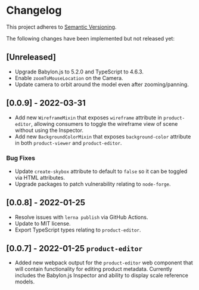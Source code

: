# Changelog

This project adheres to [Semantic Versioning](http://semver.org/spec/v2.0.0.html).

The following changes have been implemented but not released yet:

## [Unreleased]

-   Upgrade Babylon.js to 5.2.0 and TypeScript to 4.6.3.
-   Enable `zoomToMouseLocation` on the Camera.
-   Update camera to orbit around the model even after zooming/panning.

## [0.0.9] - 2022-03-31

-   Add new `WireframeMixin` that exposes `wireframe` attribute in `product-editor`, allowing consumers to toggle the wireframe view of scene without using the Inspector.
-   Add new `BackgroundColorMixin` that exposes `background-color` attribute in both `product-viewer` and `product-editor`.

### Bug Fixes

-   Update `create-skybox` attribute to default to `false` so it can be toggled via HTML attributes.
-   Upgrade packages to patch vulnerability relating to `node-forge`.

## [0.0.8] - 2022-01-25

-   Resolve issues with `lerna publish` via GitHub Actions.
-   Update to MIT license.
-   Export TypeScript types relating to `product-editor`.

## [0.0.7] - 2022-01-25 `product-editor`

-   Added new webpack output for the `product-editor` web component that will contain functionality for editing product metadata. Currently includes the Babylon.js Inspector and ability to display scale reference models.
